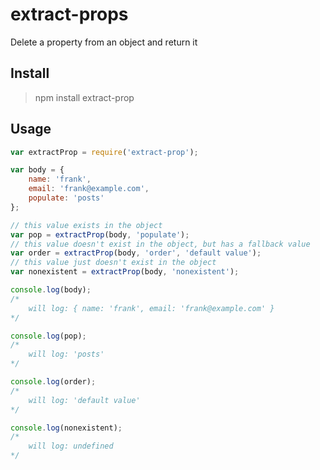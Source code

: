 # extract-props

Delete a property from an object and return it

## Install

> npm install extract-prop

## Usage

```javascript
var extractProp = require('extract-prop');

var body = {
	name: 'frank',
	email: 'frank@example.com',
	populate: 'posts'
};

// this value exists in the object
var pop = extractProp(body, 'populate');
// this value doesn't exist in the object, but has a fallback value
var order = extractProp(body, 'order', 'default value');
// this value just doesn't exist in the object
var nonexistent = extractProp(body, 'nonexistent');

console.log(body);
/*
	will log: { name: 'frank', email: 'frank@example.com' }
*/

console.log(pop);
/*
	will log: 'posts'
*/

console.log(order);
/*
	will log: 'default value'
*/

console.log(nonexistent);
/*
	will log: undefined
*/
```